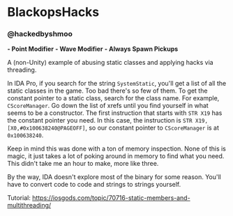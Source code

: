 # BlackopsHacks
### @hackedbyshmoo

**- Point Modifier**
**- Wave Modifier**
**- Always Spawn Pickups**

A (non-Unity) example of abusing static classes and applying hacks via threading.

In IDA Pro, if you search for the string `SystemStatic`, you'll get a list of all the static classes in the game. Too bad there's so few of them.
To get the constant pointer to a static class, search for the class name. For example, `CScoreManager`.
Go down the list of xrefs until you find yourself in what seems to be a constructor.
The first instruction that starts with `STR X19` has the constant pointer you need.
In this case, the instruction is `STR X19, [X0,#0x100638240@PAGEOFF]`, so our constant pointer to `CScoreManager` is at `0x100638240`.

Keep in mind this was done with a ton of memory inspection. None of this is magic, it just takes a lot of poking around in memory to find what you need. This didn't take me an hour to make, more like three.

By the way, IDA doesn't explore most of the binary for some reason. You'll have to convert code to code and strings to strings yourself.

Tutorial: https://iosgods.com/topic/70716-static-members-and-multithreading/
